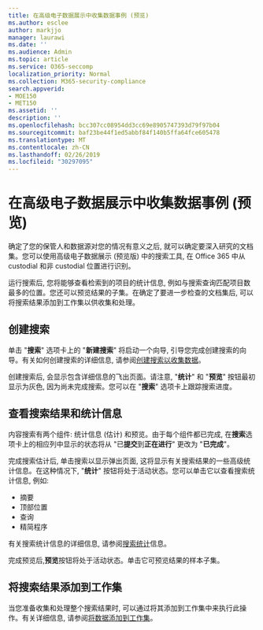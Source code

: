 ```yaml
---
title: 在高级电子数据展示中收集数据事例 (预览)
ms.author: esclee
author: markjjo
manager: laurawi
ms.date: ''
ms.audience: Admin
ms.topic: article
ms.service: O365-seccomp
localization_priority: Normal
ms.collection: M365-security-compliance
search.appverid:
- MOE150
- MET150
ms.assetid: ''
description: ''
ms.openlocfilehash: bcc307cc08954dd3cc69e8905747393d79f97b04
ms.sourcegitcommit: baf23be44f1ed5abbf84f140b5ffa64fce605478
ms.translationtype: MT
ms.contentlocale: zh-CN
ms.lasthandoff: 02/26/2019
ms.locfileid: "30297095"
---
```

# <a name="collect-data-for-a-case-in-advanced-ediscovery-preview"></a>在高级电子数据展示中收集数据事例 (预览)

确定了您的保管人和数据源对您的情况有意义之后, 就可以确定要深入研究的文档集。您可以使用高级电子数据展示 (预览版) 中的搜索工具, 在 Office 365 中从 custodial 和非 custodial 位置进行识别。

运行搜索后, 您将能够查看检索到的项目的统计信息, 例如与搜索查询匹配项目数最多的位置。您还可以预览结果的子集。在确定了要进一步检查的文档集后, 可以将搜索结果添加到工作集以供收集和处理。

## <a name="create-a-search"></a>创建搜索

单击 "**搜索**" 选项卡上的 "**新建搜索**" 将启动一个向导, 引导您完成创建搜索的向导。有关如何创建搜索的详细信息, 请参阅[创建搜索以收集数据](create-search-to-collect-data.md)。

创建搜索后, 会显示包含详细信息的飞出页面。请注意, "**统计**" 和 "**预览**" 按钮最初显示为灰色, 因为尚未完成搜索。您可以在 "**搜索**" 选项卡上跟踪搜索进度。

## <a name="view-search-results-and-statistics"></a>查看搜索结果和统计信息
内容搜索有两个组件: 统计信息 (估计) 和预览。由于每个组件都已完成, 在**搜索**选项卡上的相应列中显示的状态将从 "已**提交**到**正在进行**" 更改为 "**已完成**"。

完成搜索估计后, 单击搜索以显示弹出页面, 这将显示有关搜索结果的一些高级统计信息。在这种情况下, "**统计**" 按钮将处于活动状态。您可以单击它以查看搜索统计信息, 例如:

- 摘要
- 顶部位置
- 查询
- 精简程序

有关搜索统计信息的详细信息, 请参阅[搜索统计](search-statistics.md)信息。

完成预览后,**预览**按钮将处于活动状态。单击它可预览结果的样本子集。

## <a name="adding-search-results-to-a-working-set"></a>将搜索结果添加到工作集

当您准备收集和处理整个搜索结果时, 可以通过将其添加到工作集中来执行此操作。有关详细信息, 请参阅[将数据添加到工作集](add-data-to-working-set.md)。 